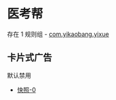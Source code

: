 # 医考帮

存在 1 规则组 - [com.yikaobang.yixue](/src/apps/com.yikaobang.yixue.ts)

## 卡片式广告

默认禁用

- [快照-0](https://i.gkd.li/import/13425853)
